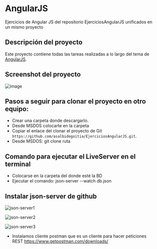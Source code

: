 # AngularJS
Ejercicios de Angular JS del repositorio EjerciciosAngularJS unificados en un mismo proyecto

## Descripción del proyecto
  Este proyecto contiene todas las tareas realizadas a lo largo del tema de [AngularJS](https://angularjs.org/).

## Screenshot del proyecto

![image](https://user-images.githubusercontent.com/16878209/67201516-c4c90400-f406-11e9-8c16-be77462a0994.png)


## Pasos a seguir para clonar el proyecto en otro equipo:

  - Crear una carpeta donde descargarlo.
  - Desde MSDOS colocarte en la carpeta
  - Copiar el enlace del clonar el proyecto de Git `https://github.com/asalbidegoitia/EjerciciosAngularJS.git`.
  - Desde MSDOS: git clone ruta


## Comando para ejecutar el LiveServer en el terminal
  - Colocarse en la carpeta del donde esté la BD
  - Ejecutar el comando: json-server --watch db.json
  
  
## Instalar json-server de github  
  ![json-server1](https://user-images.githubusercontent.com/16878209/67201108-ce9e3780-f405-11e9-8dd0-f9a548dd9aca.png)

  ![json-server2](https://user-images.githubusercontent.com/16878209/67201117-d4941880-f405-11e9-9b7b-1cc7bca2ed42.png)

  ![json-server3](https://user-images.githubusercontent.com/16878209/67201182-fe4d3f80-f405-11e9-8760-ba6cb3b0d95a.png)

  
  - Instalamos cliente postman que es un cliente para hacer peticiones REST
    https://www.getpostman.com/downloads/

